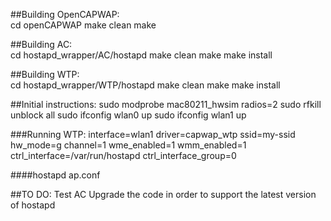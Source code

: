 ##Building OpenCAPWAP:  
cd openCAPWAP
make clean
make

##Building AC:  
cd hostapd_wrapper/AC/hostapd
make clean
make
make install

##Building WTP:  
cd hostapd_wrapper/WTP/hostapd
make clean
make
make install

##Initial instructions:
sudo modprobe mac80211_hwsim radios=2
sudo rfkill unblock all
sudo ifconfig wlan0 up
sudo ifconfig wlan1 up

###Running WTP:
interface=wlan1
driver=capwap_wtp
ssid=my-ssid
hw_mode=g
channel=1
wme_enabled=1
wmm_enabled=1
ctrl_interface=/var/run/hostapd
ctrl_interface_group=0

####hostapd ap.conf

##TO DO:
Test AC
Upgrade the code in order to support the latest version of hostapd

